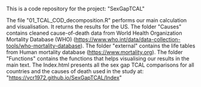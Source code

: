 This is a code repository for the project: "SexGapTCAL"

The file "01_TCAL_COD_decomposition.R" performs our main calculation and visualisation. It returns the results for the US. 
The folder "Causes" contains cleaned cause-of-death data from World Health Organization Mortality Database (WHO) (https://www.who.int/data/data-collection-tools/who-mortality-database). 
The folder "external" contains the life tables from Human mortality database (https://www.mortality.org). 
The folder "Functions" contains the functions that helps visualising our results in the main text. 
The Index.html presents all the sex gap TCAL comparisons for all countries and the causes of death used in the study at: "https://vcr1972.github.io/SexGapTCAL/Index"
